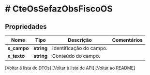 # # CteOsSefazObsFiscoOS

## Propriedades

Nome | Tipo | Descrição | Comentários
------------ | ------------- | ------------- | -------------
**x_campo** | **string** | Identificação do campo. |
**x_texto** | **string** | Conteúdo do campo. |

[[Voltar à lista de DTOs]](../../README.md#models) [[Voltar à lista de API]](../../README.md#endpoints) [[Voltar ao README]](../../README.md)
